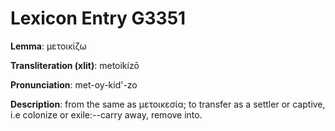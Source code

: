 # Lexicon Entry G3351

**Lemma**: μετοικίζω

**Transliteration (xlit)**: metoikízō

**Pronunciation**: met-oy-kid'-zo

**Description**:
from the same as μετοικεσία; to transfer as a settler or captive, i.e colonize or exile:--carry away, remove into.
